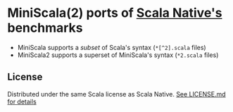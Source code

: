 # MiniScala(2) ports of [Scala Native's](http://www.scala-native.org/) benchmarks

- MiniScala supports a *subset* of Scala's syntax (`*[^2].scala` files)
- MiniScala2 supports a superset of MiniScala's syntax (`*2.scala` files)

## License

Distributed under the same Scala license as Scala Native.
[See LICENSE.md for details](https://github.com/scala-native/scala-native/blob/master/LICENSE.md)
